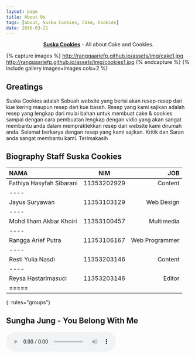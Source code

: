 ```yaml
---
layout: page
title: About Us
tags: [about, Suska Cookies, Cake, Cookies]
date: 2016-03-21
---
```

    
<center><a href="https://www.facebook.com/suskacookies"><b>Suska Cookies</b></a> - All about Cake and Cookies.</center>


{% capture images %}
    http://ranggaariefp.github.io/assets/img/cake1.jpg
    http://ranggaariefp.github.io/assets/img/cookies1.jpg
{% endcapture %}
{% include gallery images=images cols=2 %}

## Greatings
Suska Cookies adalah Sebuah website yang berisi akan resep-resep dari kue kering maupun resep dari kue basah. Resep yang kami sajikan adalah resep yang lengkap dari mulai bahan untuk membuat cake & cookies sampai dengan cara pembuatan lengkap dengan vidio yang akan sangat membantu anda dalam mempraktekkan resep dari website kami dirumah anda. Selamat berkarya dengan resep yang kami sajikan. Kritik dan Saran anda sangat membantu kami. Terimakasih


## Biography Staff Suska Cookies

| NAMA | NIM | JOB |
|:--------|:-------:|--------:|
| Fathiya Hasyfah Sibarani   | 11353202929   | Content   |
|----
| Jayus Suryawan   | 11353103129   | Web Design   |
|----
| Mohd Ilham Akbar Khoiri   | 11353100457   | Multimedia   |
|----
| Rangga Arief Putra   | 11353106167   | Web Programmer   |
|----
| Resti Yulia Nasdi   | 11353203146   | Content   |
|----
| Reysa Hastarimasuci   | 11353203146   | Editor   |
|=====
{: rules="groups"}


## Sungha Jung - You Belong With Me

<audio controls autoplay> 
<source src="http://ranggaariefp.github.io/sungha jung - you belong with me.ogg" type="audio/ogg"> 
<source src="http://ranggaariefp.github.io/sungha jung - you belong with me.ogg" type="audio/ogg"> 
</audio>
